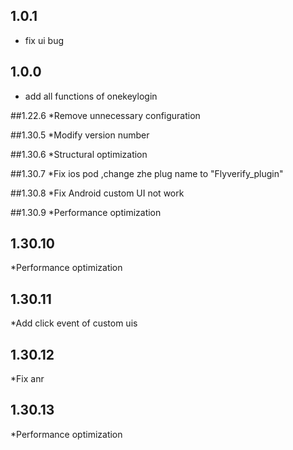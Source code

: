 ## 1.0.1

* fix ui bug
## 1.0.0

* add all functions of onekeylogin

##1.22.6
*Remove unnecessary configuration

##1.30.5
*Modify version number

##1.30.6
*Structural optimization

##1.30.7
*Fix ios pod ,change zhe plug name to "Flyverify_plugin"

##1.30.8
*Fix Android custom UI not work

##1.30.9
*Performance optimization

## 1.30.10
*Performance optimization

## 1.30.11
*Add click event of custom uis

## 1.30.12
*Fix anr

## 1.30.13
*Performance optimization
